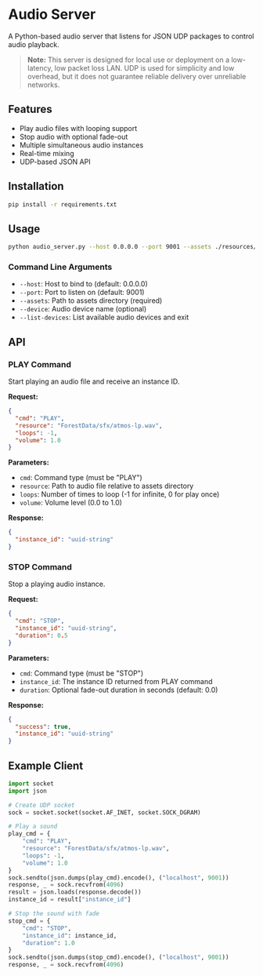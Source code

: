 # Audio Server

A Python-based audio server that listens for JSON UDP packages to control audio playback.

> **Note:** This server is designed for local use or deployment on a low-latency, low packet loss LAN. UDP is used for simplicity and low overhead, but it does not guarantee reliable delivery over unreliable networks.

## Features

- Play audio files with looping support
- Stop audio with optional fade-out
- Multiple simultaneous audio instances
- Real-time mixing
- UDP-based JSON API

## Installation

```bash
pip install -r requirements.txt
```

## Usage

```bash
python audio_server.py --host 0.0.0.0 --port 9001 --assets ./resources/ --device "audio_device_name"
```

### Command Line Arguments

- `--host`: Host to bind to (default: 0.0.0.0)
- `--port`: Port to listen on (default: 9001)
- `--assets`: Path to assets directory (required)
- `--device`: Audio device name (optional)
- `--list-devices`: List available audio devices and exit

## API

### PLAY Command

Start playing an audio file and receive an instance ID.

**Request:**
```json
{
  "cmd": "PLAY",
  "resource": "ForestData/sfx/atmos-lp.wav",
  "loops": -1,
  "volume": 1.0
}
```

**Parameters:**
- `cmd`: Command type (must be "PLAY")
- `resource`: Path to audio file relative to assets directory
- `loops`: Number of times to loop (-1 for infinite, 0 for play once)
- `volume`: Volume level (0.0 to 1.0)

**Response:**
```json
{
  "instance_id": "uuid-string"
}
```

### STOP Command

Stop a playing audio instance.

**Request:**
```json
{
  "cmd": "STOP",
  "instance_id": "uuid-string",
  "duration": 0.5
}
```

**Parameters:**
- `cmd`: Command type (must be "STOP")
- `instance_id`: The instance ID returned from PLAY command
- `duration`: Optional fade-out duration in seconds (default: 0.0)

**Response:**
```json
{
  "success": true,
  "instance_id": "uuid-string"
}
```

## Example Client

```python
import socket
import json

# Create UDP socket
sock = socket.socket(socket.AF_INET, socket.SOCK_DGRAM)

# Play a sound
play_cmd = {
    "cmd": "PLAY",
    "resource": "ForestData/sfx/atmos-lp.wav",
    "loops": -1,
    "volume": 1.0
}
sock.sendto(json.dumps(play_cmd).encode(), ("localhost", 9001))
response, _ = sock.recvfrom(4096)
result = json.loads(response.decode())
instance_id = result["instance_id"]

# Stop the sound with fade
stop_cmd = {
    "cmd": "STOP",
    "instance_id": instance_id,
    "duration": 1.0
}
sock.sendto(json.dumps(stop_cmd).encode(), ("localhost", 9001))
response, _ = sock.recvfrom(4096)
```
